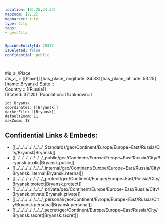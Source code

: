 ```yaml
---
location: [53.25,34.33] 
mapzoom: [7,12] 
mapmarker: city 
type: City
tags:
- geo/City


SpocWebEntityId: 29377
isDeleted: false
confidential: public

---
```

#is_a_/Place  
#is_a_ :: [[Place]] 
[has_place_longitude::34.33] 
[has_place_latitude::53.25] 
[name::Bryansk] 
State ::  
Country :: [[Russia]]  
[StateId::37120] 
[Population::] 
[Unknown::] 


```leaflet
id: Bryansk
coordinates: [[Bryansk]] 
markerFile: [[Bryansk]] 
defaultZoom: 11 
maxZoom: 18
```


## Confidential Links & Embeds: 
- [[../../../../../../../_Standards/geo/Continent/Europe/Europe~East/Russia/City/Bryansk|Bryansk]] 
- [[../../../../../../../_public/geo/Continent/Europe/Europe~East/Russia/City/Bryansk.public|Bryansk.public]] 
- [[../../../../../../../_internal/geo/Continent/Europe/Europe~East/Russia/City/Bryansk.internal|Bryansk.internal]] 
- [[../../../../../../../_protect/geo/Continent/Europe/Europe~East/Russia/City/Bryansk.protect|Bryansk.protect]] 
- [[../../../../../../../_private/geo/Continent/Europe/Europe~East/Russia/City/Bryansk.private|Bryansk.private]] 
- [[../../../../../../../_personal/geo/Continent/Europe/Europe~East/Russia/City/Bryansk.personal|Bryansk.personal]] 
- [[../../../../../../../_secret/geo/Continent/Europe/Europe~East/Russia/City/Bryansk.secret|Bryansk.secret]] 
